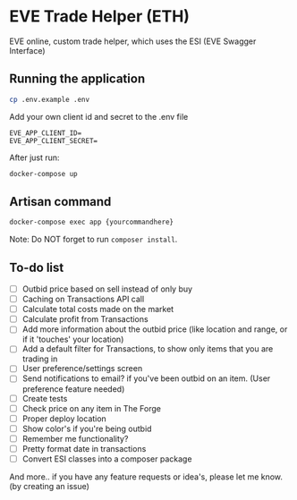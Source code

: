 # EVE Trade Helper (ETH)
EVE online, custom trade helper, which uses the ESI (EVE Swagger Interface)
## Running the application
```bash
cp .env.example .env
```
Add your own client id and secret to the .env file
```
EVE_APP_CLIENT_ID=
EVE_APP_CLIENT_SECRET=
```
After just run:
```bash
docker-compose up
```
## Artisan command
```bash
docker-compose exec app {yourcommandhere}
```
Note: Do NOT forget to run `composer install`.

## To-do list
- [ ] Outbid price based on sell instead of only buy
- [ ] Caching on Transactions API call
- [ ] Calculate total costs made on the market
- [ ] Calculate profit from Transactions
- [ ] Add more information about the outbid price (like location and range, or if it 'touches' your location)
- [ ] Add a default filter for Transactions, to show only items that you are trading in
- [ ] User preference/settings screen 
- [ ] Send notifications to email? if you've been outbid on an item. (User preference feature needed)
- [ ] Create tests
- [ ] Check price on any item in The Forge
- [ ] Proper deploy location
- [ ] Show color's if you're being outbid
- [ ] Remember me functionality?
- [ ] Pretty format date in transactions
- [ ] Convert ESI classes into a composer package

And more.. if you have any feature requests or idea's, please let me know. (by creating an issue)
